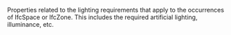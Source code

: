 Properties related to the lighting requirements that apply to the occurrences of IfcSpace or IfcZone. This includes the required artificial lighting, illuminance, etc.
